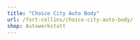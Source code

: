 ```yaml
---
title: "Choice City Auto Body"
url: /fort-collins/choice-city-auto-body/
shop: Autowerkstatt
---
```

